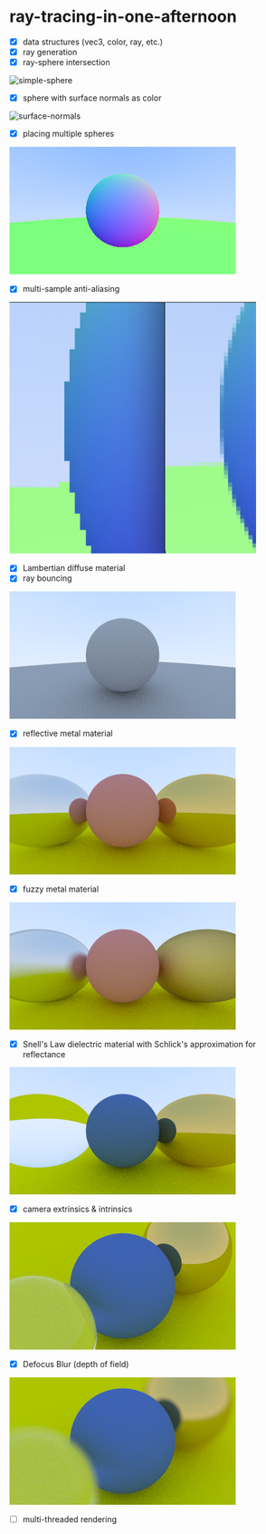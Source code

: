 # ray-tracing-in-one-afternoon

- [x] data structures (vec3, color, ray, etc.)
- [x] ray generation
- [x] ray-sphere intersection

![simple-sphere](./media/simple-sphere.png)

- [x] sphere with surface normals as color

![surface-normals](./media/norm-sphere.png)

- [x] placing multiple spheres

![multiple-spheres](./media/multi-sphere.png)

- [x] multi-sample anti-aliasing

![msaa](./media/msaa.png)

- [x] Lambertian diffuse material
- [x] ray bouncing

![lambertian](./media/diffuse.png)

- [x] reflective metal material

![metal](./media/metal.png)

- [x] fuzzy metal material

![fuzzy-metal](./media/fuzzy-metal.png)

- [x] Snell's Law dielectric material with Schlick's approximation for reflectance

![dielectric](./media/dielectric.png)

- [x] camera extrinsics & intrinsics

![camera](./media/camera.png)

- [x] Defocus Blur (depth of field)

![defocus-blur](./media/blur.png)

- [ ] multi-threaded rendering

